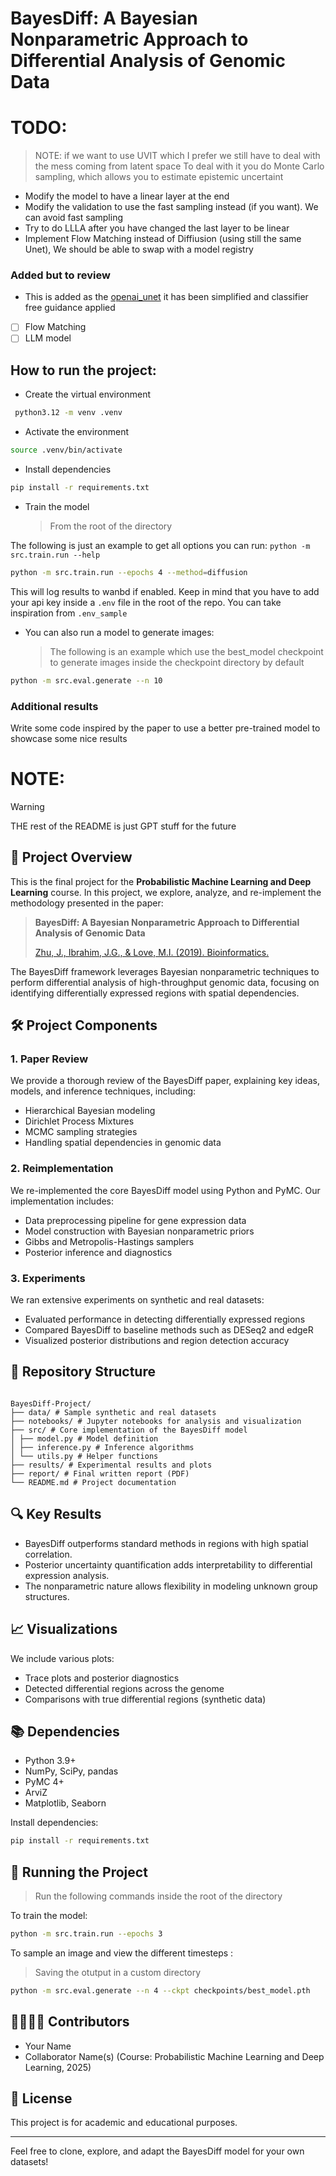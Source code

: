 # BayesDiff: A Bayesian Nonparametric Approach to Differential Analysis of Genomic Data

# TODO:

> NOTE: if we want to use UVIT which I prefer we still have to deal with the mess coming from latent space
> To deal with it you do Monte Carlo sampling, which allows you to estimate epistemic uncertaint

- Modify the model to have a linear layer at the end
- Modify the validation to use the fast sampling instead (if you want). We can avoid fast sampling
- Try to do LLLA after you have changed the last layer to be linear
- Implement Flow Matching instead of Diffiusion (using still the same Unet), We should be able to swap with a model registry

### Added but to review

- This is added as the [openai_unet](https://github.com/openai/guided-diffusion/tree/main) it has been simplified and classifier free guidance applied
- [ ] Flow Matching
- [ ] LLM model

## How to run the project:

- Create the virtual environment

```bash
 python3.12 -m venv .venv
```

- Activate the environment

```bash
source .venv/bin/activate
```

- Install dependencies

```bash
pip install -r requirements.txt
```

- Train the model
  > From the root of the directory

The following is just an example to get all options you can run: `python -m src.train.run --help`

```bash
python -m src.train.run --epochs 4 --method=diffusion
```

This will log results to wanbd if enabled. Keep in mind that you have to add your api key inside a `.env` file in the root of the repo. You can take inspiration from `.env_sample`

- You can also run a model to generate images:
  > The following is an example which use the best_model checkpoint to generate images inside the checkpoint directory by default

```bash
python -m src.eval.generate --n 10
```

### Additional results

Write some code inspired by the paper to use a better pre-trained model to showcase some nice results

# NOTE:

> [!WARNING]
> THE rest of the README is just GPT stuff for the future

## 📘 Project Overview

This is the final project for the **Probabilistic Machine Learning and Deep Learning** course. In this project, we explore, analyze, and re-implement the methodology presented in the paper:

> **BayesDiff: A Bayesian Nonparametric Approach to Differential Analysis of Genomic Data**
>
> [Zhu, J., Ibrahim, J.G., & Love, M.I. (2019). Bioinformatics.](https://academic.oup.com/bioinformatics/article/35/21/4447/5480446)

The BayesDiff framework leverages Bayesian nonparametric techniques to perform differential analysis of high-throughput genomic data, focusing on identifying differentially expressed regions with spatial dependencies.

## 🛠️ Project Components

### 1. **Paper Review**

We provide a thorough review of the BayesDiff paper, explaining key ideas, models, and inference techniques, including:

- Hierarchical Bayesian modeling
- Dirichlet Process Mixtures
- MCMC sampling strategies
- Handling spatial dependencies in genomic data

### 2. **Reimplementation**

We re-implemented the core BayesDiff model using Python and PyMC. Our implementation includes:

- Data preprocessing pipeline for gene expression data
- Model construction with Bayesian nonparametric priors
- Gibbs and Metropolis-Hastings samplers
- Posterior inference and diagnostics

### 3. **Experiments**

We ran extensive experiments on synthetic and real datasets:

- Evaluated performance in detecting differentially expressed regions
- Compared BayesDiff to baseline methods such as DESeq2 and edgeR
- Visualized posterior distributions and region detection accuracy

## 📁 Repository Structure

```

BayesDiff-Project/
├── data/ # Sample synthetic and real datasets
├── notebooks/ # Jupyter notebooks for analysis and visualization
├── src/ # Core implementation of the BayesDiff model
│ ├── model.py # Model definition
│ ├── inference.py # Inference algorithms
│ └── utils.py # Helper functions
├── results/ # Experimental results and plots
├── report/ # Final written report (PDF)
└── README.md # Project documentation

```

## 🔍 Key Results

- BayesDiff outperforms standard methods in regions with high spatial correlation.
- Posterior uncertainty quantification adds interpretability to differential expression analysis.
- The nonparametric nature allows flexibility in modeling unknown group structures.

## 📈 Visualizations

We include various plots:

- Trace plots and posterior diagnostics
- Detected differential regions across the genome
- Comparisons with true differential regions (synthetic data)

## 📚 Dependencies

- Python 3.9+
- NumPy, SciPy, pandas
- PyMC 4+
- ArviZ
- Matplotlib, Seaborn

Install dependencies:

```bash
pip install -r requirements.txt
```

## 🧪 Running the Project

> Run the following commands inside the root of the directory

To train the model:

```bash
python -m src.train.run --epochs 3
```

To sample an image and view the different timesteps :

> Saving the otutput in a custom directory

```bash
python -m src.eval.generate --n 4 --ckpt checkpoints/best_model.pth
```

## 👨‍👩‍👧‍👦 Contributors

- Your Name
- Collaborator Name(s)
  (Course: Probabilistic Machine Learning and Deep Learning, 2025)

## 📄 License

This project is for academic and educational purposes.

---

Feel free to clone, explore, and adapt the BayesDiff model for your own datasets!

```

```
